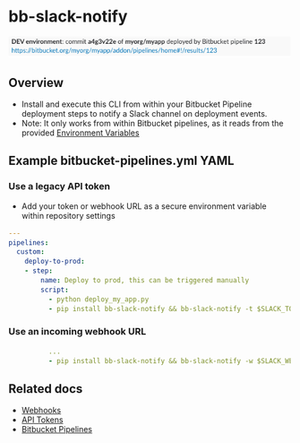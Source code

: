 # bb-slack-notify
![](https://raw.githubusercontent.com/danielwhatmuff/bb-slack-notify/master/img/screenshot.png)

## Overview
* Install and execute this CLI from within your Bitbucket Pipeline deployment steps to notify a Slack channel on deployment events.
* Note: It only works from within Bitbucket pipelines, as it reads from the provided [Environment Variables](https://confluence.atlassian.com/bitbucket/environment-variables-794502608.html)

## Example bitbucket-pipelines.yml YAML
### Use a legacy API token
* Add your token or webhook URL as a secure environment variable within repository settings
```yaml
---
pipelines:
  custom:
    deploy-to-prod:
    - step:
        name: Deploy to prod, this can be triggered manually
        script:
          - python deploy_my_app.py
          - pip install bb-slack-notify && bb-slack-notify -t $SLACK_TOKEN -c your-slack-channel
```
### Use an incoming webhook URL
```yaml
          ...
          - pip install bb-slack-notify && bb-slack-notify -w $SLACK_WEBHOOK -c your-slack-channel
```

## Related docs
* [Webhooks](https://api.slack.com/incoming-webhooks)
* [API Tokens](https://api.slack.com/custom-integrations/legacy-tokens)
* [Bitbucket Pipelines](https://confluence.atlassian.com/bitbucket/configuring-your-pipeline-872013574.html)
